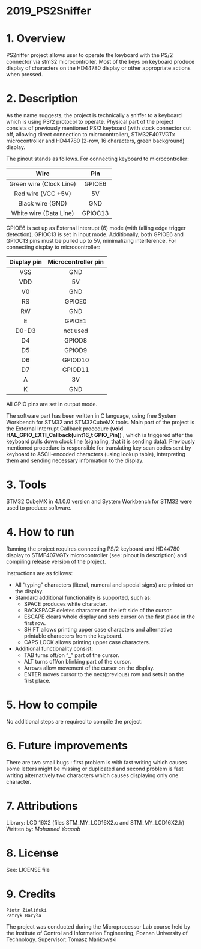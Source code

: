 # 2019_PS2Sniffer
# 1. Overview

  PS2niffer project allows user to operate the keyboard with the PS/2 connector via stm32 microcontroller. 
  Most of the keys on keyboard produce display of characters on the HD44780 display or other appropriate actions when pressed.
  
 # 2. Description
As the name suggests, the project is technically a sniffer to a keyboard which is using PS/2 protocol to operate. 
Physical part of the project consists of previously mentioned  PS/2 keyboard (with stock connector cut off, allowing direct
connection to microcontroller), STM32F407VGTx microcontroller and HD44780 (2-row, 16 characters, green background) display. 

The pinout stands as follows.
For connecting keyboard to microcontroller: 

 Wire | Pin
:-----: | :-----:
Green wire (Clock Line) | GPIOE6
Red wire (VCC  +5V) | 5V
Black wire (GND) | GND
White wire (Data Line) | GPIOC13

GPIOE6 is set up as External Interrupt (6) mode (with  falling edge trigger detection), GPIOC13 is set in input mode.
Additionally, both GPIOE6 and GPIOC13 pins must be pulled up to 5V, minimalizing interference.
For connecting display to microcontroller:

 Display pin | Microcontroller pin 
 :---------: | :-----------------: 
 VSS |	GND 
 VDD |	5V 
 V0 | GND 
 RS | GPIOE0 
 RW | GND 
 E | GPIOE1 
 D0-D3 | not used 
 D4 | GPIOD8 
 D5 | GPIOD9 
 D6 | GPIOD10 
 D7 | GPIOD11 
 A | 3V 
 K | GND 
 
All GPIO pins are set in output mode.

The software part has been written in C language, using free System Workbench for STM32 and STM32CubeMX tools.
Main part of the project is the External Interrupt Callback procedure (**void HAL_GPIO_EXTI_Callback(uint16_t GPIO_Pin)**) , which is triggered after the keyboard pulls down clock line (signaling, that it is sending data). Previously mentioned procedure is responsible for translating key scan codes sent by keyboard to ASCII-encoded characters (using lookup table), interpreting them and sending necessary information to the display.  

# 3. Tools

STM32 CubeMX in 4.1.0.0 version and System Workbench for STM32 were used to produce software.

# 4. How to run

Running the project requires connecting PS/2 keyboard and HD44780 display to STMF407VGTx microcontroller (see: pinout in description) and compiling release version of the project.

Instructions are as follows:
- All “typing” characters (literal, numeral and special signs) are printed on the display.
- Standard additional functionality is supported, such as:
	- SPACE produces white character.
	- BACKSPACE deletes character on the left side of the cursor.
	- ESCAPE clears whole display and sets cursor on the first place in the first row.
	- SHIFT allows printing upper case characters and alternative printable characters from the keyboard.
	- CAPS LOCK allows printing upper case characters.
- Additional functionality consist:
	- TAB turns off/on “_” part of the cursor.
	- ALT turns off/on blinking part of the cursor.
	- Arrows allow movement of the cursor on the display.
	- ENTER moves cursor to the next(previous) row and sets it on the first place.

 # 5. How to compile
 
No additional steps are required to compile the project.

 # 6. Future improvements
 
 There are two small bugs : first problem is with fast writing which causes some letters might be missing  or duplicated and second problem is fast writing alternatively two characters which causes displaying only one character.
 
 # 7. Attributions
 
  Library: 				LCD 16X2 (files STM_MY_LCD16X2.c and STM_MY_LCD16X2.h)
	Written by:  		*Mohamed Yaqoob*
	
 # 8. License 
 
See: LICENSE file

 # 9. Credits
 
    Piotr Zieliński
    Patryk Baryła
    
The project was conducted during the Microprocessor Lab course held by the Institute of Control and Information Engineering, Poznan University of Technology.
Supervisor: Tomasz Mańkowski
